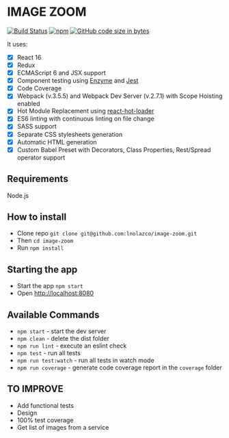 # IMAGE ZOOM

[![Build Status](https://travis-ci.org/lnolazco/image-zoom.svg?branch=master)](https://travis-ci.org/lnolazco/image-zoom)
[![npm](https://img.shields.io/npm/v/npm.svg)](https://travis-ci.org/lnolazco/image-zoom)
[![GitHub code size in bytes](https://img.shields.io/github/languages/code-size/badges/shields.svg)](https://travis-ci.org/lnolazco/image-zoom)

It uses: 

- [x] React 16
- [x] Redux
- [x] ECMAScript 6 and JSX support
- [x] Component testing using [Enzyme](https://github.com/airbnb/enzyme) and [Jest](https://facebook.github.io/jest)
- [x] Code Coverage
- [x] Webpack (v.3.5.5) and Webpack Dev Server (v.2.7.1) with Scope Hoisting enabled
- [x] Hot Module Replacement using [react-hot-loader](https://github.com/gaearon/react-hot-loader)
- [x] ES6 linting with continuous linting on file change
- [x] SASS support
- [x] Separate CSS stylesheets generation
- [x] Automatic HTML generation
- [x] Custom Babel Preset with Decorators, Class Properties, Rest/Spread operator support

## Requirements
Node.js

## How to install
- Clone repo `git clone git@github.com:lnolazco/image-zoom.git`
- Then `cd image-zoom`
- Run `npm install`

## Starting the app
- Start the app `npm start`
- Open [http://localhost:8080](http://localhost:8080)

## Available Commands

- `npm start` - start the dev server
- `npm clean` - delete the dist folder
- `npm run lint` - execute an eslint check
- `npm test` - run all tests
- `npm run test:watch` - run all tests in watch mode
- `npm run coverage` - generate code coverage report in the `coverage` folder

## TO IMPROVE

- Add functional tests
- Design
- 100% test coverage
- Get list of images from a service
